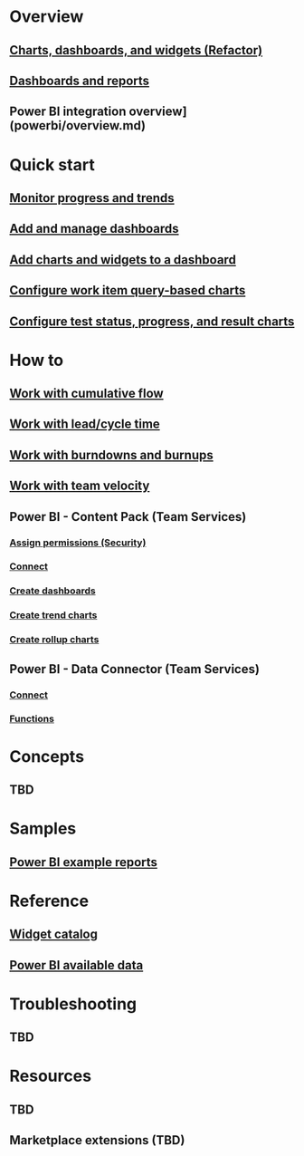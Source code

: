 # Overview
## [Charts, dashboards, and widgets (Refactor)](overview.md)
## [Dashboards and reports](overview.md)
## Power BI integration overview](powerbi/overview.md)


# Quick start

## [Monitor progress and trends](monitor-progress-trends.md)  
## [Add and manage dashboards](dashboards.md) 
## [Add charts and widgets to a dashboard](add-widget-to-dashboard.md)
## [Configure work item query-based charts](charts.md)
## [Configure test status, progress, and result charts](../test/manual-exploratory-testing/getting-started/track-test-status.md) 


# How to 
## [Work with cumulative flow](guidance/cumulative-flow.md)
## [Work with lead/cycle time](guidance/cycle-time-and-lead-time.md) 
## [Work with burndowns and burnups](../work/scrum/sprint-burndown.md) 
## [Work with team velocity](../work/scrum/velocity-and-forecasting.md)

 
## Power BI - Content Pack (Team Services)
### [Assign permissions (Security)](analytics/analytics-security.md)  
### [Connect](powerbi/connect-vso-pbi-vs.md)
### [Create dashboards](powerbi/report-on-vso-with-power-bi-vs.md)
### [Create trend charts](powerbi/create-trend-charts.md)
### [Create rollup charts](powerbi/create-rollup-charts.md)

## Power BI - Data Connector (Team Services)
### [Connect](powerbi/data-connector-connect.md)
### [Functions](powerbi/data-connector-functions.md)
 
 
 
# Concepts
## TBD 


# Samples
## [Power BI example reports](powerbi/data-connector-examples.md)

# Reference
## [Widget catalog](widget-catalog.md)
## [Power BI available data](powerbi/vso-pbi-whats-available-vs.md)

 


# Troubleshooting
## TBD


# Resources
## TBD 
## Marketplace extensions (TBD)    

  
<!---
# [Power BI](analytics/access-analytics-power-bi.md)
## [Power BI desktop and OData aggregations](analytics/using-odata-aggregations-with-power-bi-desktop.md) 
## Power BI templates (TBD)
## Add custom measures (TBD)
## Merge data from multiple sources (TBD)
## [Share reports, publish to PowerBI.com](analytics/publishing-power-bi-desktop-to-power-bi.md)  
# [Retrieve data through OData (Team Services)](analytics/overview-analytics-service.md) 
## An OData primer (TBD)
### [Data model](analytics/data-model-analytics-service.md)  
## Query access  
### [WIT analytics](analytics/wit-analytics.md)  
### [Analytic recipes](analytics/analytics-recipes.md)  
### [Aggregated data](analytics/aggregated-data-analytics.md)  
### [Aggregated data](analytics/querying-for-trend-data.md)  
### [Work item links](analytics/work-item-links.md)  
## Odata examples (TBD) 
### TBD 1 (TBD)
### TBD 2 (TBD)
## Client access  
### [Client authentication options](analytics/client-authentication-options.md)  
### [Excel](analytics/access-analytics-excel.md)  
### [Create custom calculation](analytics/custom-calculations.md)  
## Extensions 
### [Hub extension](analytics/building-extension-against-analytics-service.md)  
### [Dashboard widget](analytics/widget-extensions-against-analytics-service.md)  
### [Add configuration](analytics/widget-extension-against-analytics-service-configuration.md)  
-->